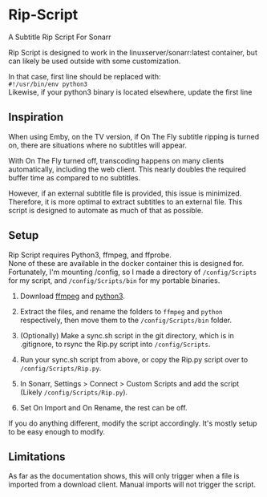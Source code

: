 # Rip-Script
A Subtitle Rip Script For Sonarr

Rip Script is designed to work in the linuxserver/sonarr:latest container, but can likely be used outside with some customization.

In that case, first line should be replaced with:  
`#!/usr/bin/env python3`  
Likewise, if your python3 binary is located elsewhere, update the first line

## Inspiration

When using Emby, on the TV version, if On The Fly subtitle ripping is turned on, there are situations where no subtitles will appear.

With On The Fly turned off, transcoding happens on many clients automatically, including the web client. This nearly doubles the required buffer time as compared to no subtitles.

However, if an external subtitle file is provided, this issue is minimized.
Therefore, it is more optimal to extract subtitles to an external file. This script is designed to automate as much of that as possible.

## Setup
Rip Script requires Python3, ffmpeg, and ffprobe.  
None of these are available in the docker container this is designed for.  
Fortunately, I'm mounting /config, so I made a directory of `/config/Scripts` for my script, and `/config/Scripts/bin` for my portable binaries.  
1. Download [ffmpeg](https://johnvansickle.com/ffmpeg/) and [python3](https://github.com/indygreg/python-build-standalone).

2. Extract the files, and rename the folders to `ffmpeg` and `python` respectively, then move them to the `/config/Scripts/bin` folder.  

3. (Optionally) Make a sync.sh script in the git directory, which is in .gitignore, to rsync the Rip.py script into `/config/Scripts`.

4. Run your sync.sh script from above, or copy the Rip.py script over to `/config/Scripts/Rip.py`.

5. In Sonarr, Settings > Connect > Custom Scripts and add the script (Likely `/config/Scripts/Rip.py`).

6. Set On Import and On Rename, the rest can be off.

If you do anything different, modify the script accordingly. It's mostly setup to be easy enough to modify.

## Limitations
As far as the documentation shows, this will only trigger when a file is imported from a download client.
Manual imports will not trigger the script.
